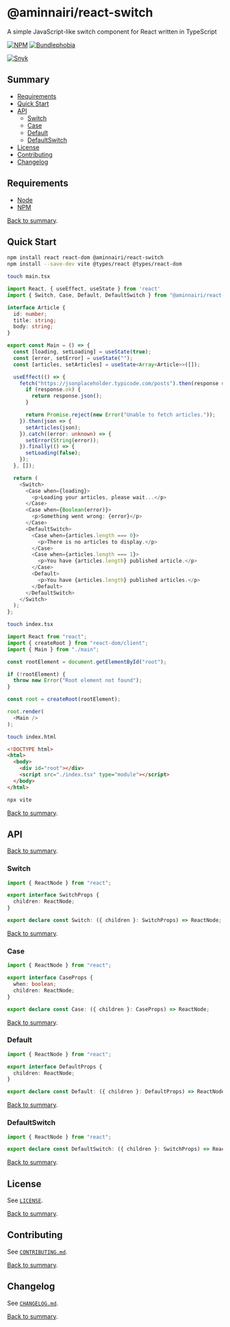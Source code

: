 # @aminnairi/react-switch

A simple JavaScript-like switch component for React written in TypeScript

[![NPM](https://badgen.net/npm/v/@aminnairi/react-switch)](https://www.npmjs.com/package/@aminnairi/react-switch) [![Bundlephobia](https://badgen.net/bundlephobia/minzip/@aminnairi/react-switch)](https://bundlephobia.com/package/@aminnairi/react-switch)

[![Snyk](https://badgen.net/snyk/aminnairi/react-switch)](https://github.com/aminnairi/react-switch/blob/development/sources/package.json)

## Summary

- [Requirements](#requirements)
- [Quick Start](#quick-start)
- [API](#api)
  - [Switch](#switch)
  - [Case](#case)
  - [Default](#default)
  - [DefaultSwitch](#defaultswitch)
- [License](#license)
- [Contributing](#contributing)
- [Changelog](#changelog)

## Requirements

- [Node](https://nodejs.org/en)
- [NPM](https://www.npmjs.com/)

[Back to summary](#summary).

## Quick Start

```bash
npm install react react-dom @aminnairi/react-switch
npm install --save-dev vite @types/react @types/react-dom
```

```bash
touch main.tsx
```

```typescript
import React, { useEffect, useState } from 'react'
import { Switch, Case, Default, DefaultSwitch } from "@aminnairi/react-switch";

interface Article {
  id: number;
  title: string;
  body: string;
}

export const Main = () => {
  const [loading, setLoading] = useState(true);
  const [error, setError] = useState("");
  const [articles, setArticles] = useState<Array<Article>>([]);

  useEffect(() => {
    fetch("https://jsonplaceholder.typicode.com/posts").then(response => {
      if (response.ok) {
        return response.json();
      }

      return Promise.reject(new Error("Unable to fetch articles."));
    }).then(json => {
      setArticles(json);
    }).catch((error: unknown) => {
      setError(String(error));
    }).finally(() => {
      setLoading(false);
    });
  }, []);

  return (
    <Switch>
      <Case when={loading}>
        <p>Loading your articles, please wait...</p>
      </Case>
      <Case when={Boolean(error)}>
        <p>Something went wrong: {error}</p>
      </Case>
      <DefaultSwitch>
        <Case when={articles.length === 0}>
          <p>There is no articles to display.</p>
        </Case>
        <Case when={articles.length === 1}>
          <p>You have {articles.length} published article.</p>
        </Case>
        <Default>
          <p>You have {articles.length} published articles.</p>
        </Default>
      </DefaultSwitch>
    </Switch>
  );
};
```

```bash
touch index.tsx
```

```typescript
import React from "react";
import { createRoot } from "react-dom/client";
import { Main } from "./main";

const rootElement = document.getElementById("root");

if (!rootElement) {
  throw new Error("Root element not found");
}

const root = createRoot(rootElement);

root.render(
  <Main />
);
```

```bash
touch index.html
```

```html
<!DOCTYPE html>
<html>
  <body>
    <div id="root"></div>
    <script src="./index.tsx" type="module"></script>
  </body>
</html>
```

```bash
npx vite
```

[Back to summary](#summary).

## API

[Back to summary](#summary).

### Switch

```typescript
import { ReactNode } from "react";

export interface SwitchProps {
  children: ReactNode;
}

export declare const Switch: ({ children }: SwitchProps) => ReactNode;
```

[Back to summary](#summary).

### Case

```typescript
import { ReactNode } from "react";

export interface CaseProps {
  when: boolean;
  children: ReactNode;
}

export declare const Case: ({ children }: CaseProps) => ReactNode;
```

[Back to summary](#summary).

### Default

```typescript
import { ReactNode } from "react";

export interface DefaultProps {
  children: ReactNode;
}

export declare const Default: ({ children }: DefaultProps) => ReactNode;
```

[Back to summary](#summary).

### DefaultSwitch

```typescript
import { ReactNode } from "react";

export declare const DefaultSwitch: ({ children }: SwitchProps) => ReactNode
```

[Back to summary](#summary).

## License

See [`LICENSE`](../LICENSE).

[Back to summary](#summary).

## Contributing

See [`CONTRIBUTING.md`](../CONTRIBUTING.md).

[Back to summary](#summary).

## Changelog

See [`CHANGELOG.md`](./CHANGELOG.md).

[Back to summary](#summary).
